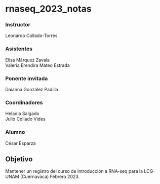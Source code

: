 # rnaseq_2023_notas
### **Instructor**  
Leonardo Collado-Torres 

### **Asistentes**   
Elisa Márquez Zavala  
Valeria Erendira Mateo Estrada

### **Ponente invitada**  
Daianna González Padilla

### **Coordinadores**  
Heladia Salgado  
Julio Collado Vides
### **Alumno**  
César Esparza

## Objetivo
Mantener un registro del curso de introducción a RNA-seq para la LCG-UNAM (Cuernavaca) Febrero 2023. 
